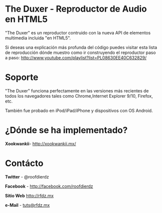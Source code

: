 # The Duxer - Reproductor de Audio en HTML5 #

"The Duxer" es un reproductor contruido con la nueva API de elementos multimedia incluida "en HTML5".

Si deseas una explicación más profunda del código puedes visitar esta lista de reproducción dónde muestro como ir construyendo el reproductor paso a paso: <http://www.youtube.com/playlist?list=PL08630EE40C632829/>



# Soporte #

"The Duxer" funciona perfectamente en las versiones más recientes de todos los navegadores tales como Chrome,Internet Explorer 9/10, Firefox, etc.

También fue probado en iPod/iPad/iPhone y dispositivos con OS Android.


# ¿Dónde se ha implementado? #

**Xookwankii**- <http://xookwankii.mx/>

# Contácto #

**Twitter** - @roofdierdz

**Facebook** - <http://facebook.com/roofdierdz>

**Sitio Web** <http://rfdz.mx>

**e-Mail** - tuts@rfdz.mx